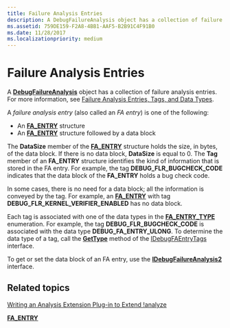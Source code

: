 ```yaml
---
title: Failure Analysis Entries
description: A DebugFailureAnalysis object has a collection of failure analysis entries.
ms.assetid: 759DE159-F2A8-4BB1-AAF5-B2B91C4F91B0
ms.date: 11/28/2017
ms.localizationpriority: medium
---
```


# Failure Analysis Entries


A [**DebugFailureAnalysis**](https://docs.microsoft.com/windows-hardware/drivers/ddi/extsfns/nn-extsfns-idebugfailureanalysis2) object has a collection of failure analysis entries. For more information, see [Failure Analysis Entries, Tags, and Data Types](writing-an-analysis-extension-to-extend--analyze.md#failure-analysis-entries-tags-and-data-types).

A *failure analysis entry* (also called an *FA entry*) is one of the following:

-   An [**FA\_ENTRY**](https://docs.microsoft.com/windows-hardware/drivers/ddi/extsfns/ns-extsfns-_fa_entry) structure
-   An [**FA\_ENTRY**](https://docs.microsoft.com/windows-hardware/drivers/ddi/extsfns/ns-extsfns-_fa_entry) structure followed by a data block

The **DataSize** member of the [**FA\_ENTRY**](https://docs.microsoft.com/windows-hardware/drivers/ddi/extsfns/ns-extsfns-_fa_entry) structure holds the size, in bytes, of the data block. If there is no data block, **DataSize** is equal to 0. The **Tag** member of an **FA\_ENTRY** structure identifies the kind of information that is stored in the FA entry. For example, the tag **DEBUG\_FLR\_BUGCHECK\_CODE** indicates that the data block of the **FA\_ENTRY** holds a bug check code.

In some cases, there is no need for a data block; all the information is conveyed by the tag. For example, an [**FA\_ENTRY**](https://docs.microsoft.com/windows-hardware/drivers/ddi/extsfns/ns-extsfns-_fa_entry) with tag **DEBUG\_FLR\_KERNEL\_VERIFIER\_ENABLED** has no data block.

Each tag is associated with one of the data types in the [**FA\_ENTRY\_TYPE**](https://docs.microsoft.com/windows-hardware/drivers/ddi/extsfns/ne-extsfns-_fa_entry_type) enumeration. For example, the tag **DEBUG\_FLR\_BUGCHECK\_CODE** is associated with the data type **DEBUG\_FA\_ENTRY\_ULONG**. To determine the data type of a tag, call the [**GetType**](https://docs.microsoft.com/windows-hardware/drivers/ddi/extsfns/nf-extsfns-idebugfaentrytags-gettype) method of the [IDebugFAEntryTags](https://docs.microsoft.com/windows-hardware/drivers/ddi/extsfns/nn-extsfns-idebugfaentrytags) interface.

To get or set the data block of an FA entry, use the [**IDebugFailureAnalysis2**](https://docs.microsoft.com/windows-hardware/drivers/ddi/extsfns/nn-extsfns-idebugfailureanalysis2) interface.

## <span id="related_topics"></span>Related topics


[Writing an Analysis Extension Plug-in to Extend !analyze](writing-an-analysis-extension-to-extend--analyze.md)

[**FA\_ENTRY**](https://docs.microsoft.com/windows-hardware/drivers/ddi/extsfns/ns-extsfns-_fa_entry)

 

 






